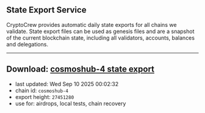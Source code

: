 ## State Export Service
CryptoCrew provides automatic daily state exports for all chains we validate. State export files can be used as genesis files and are a snapshot of the current blockchain state, including all validators, accounts, balances and delegations.

---
**Download: [cosmoshub-4 state export](https://dl-eu2.ccvalidators.com/SERVICE/cosmoshub/cosmoshub-4_export_27451280.json)**
---

- last updated: Wed Sep 10 2025 00:02:32
- chain id: `cosmoshub-4`
- export height: `27451280`
- use for: airdrops, local tests, chain recovery
